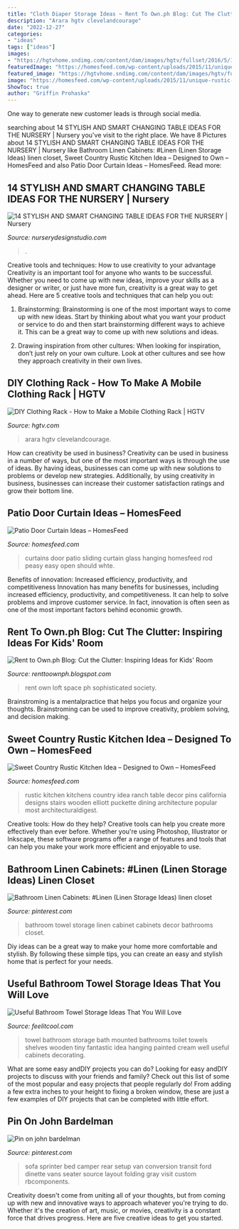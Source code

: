 ```yaml
---
title: "Cloth Diaper Storage Ideas ~ Rent To Own.ph Blog: Cut The Clutter: Inspiring Ideas For Kids&#039; Room"
description: "Arara hgtv clevelandcourage"
date: "2022-12-27"
categories:
- "ideas"
tags: ["ideas"]
images:
- "https://hgtvhome.sndimg.com/content/dam/images/hgtv/fullset/2016/5/10/1/Original_BPF_Atlanta-Apartment-Makeover_DIY-Vintage-Rolling-Rack_Beauty.jpg.rend.hgtvcom.616.924.suffix/1462913475018.jpeg"
featuredImage: "https://homesfeed.com/wp-content/uploads/2015/11/unique-rustic-kitchen-design-idea-with-white-stairs-and-glass-fence-and-wooden-cabinetry-and-long-wooden-dining-table-with-potted-plants.jpg"
featured_image: "https://hgtvhome.sndimg.com/content/dam/images/hgtv/fullset/2016/5/10/1/Original_BPF_Atlanta-Apartment-Makeover_DIY-Vintage-Rolling-Rack_Beauty.jpg.rend.hgtvcom.616.924.suffix/1462913475018.jpeg"
image: "https://homesfeed.com/wp-content/uploads/2015/11/unique-rustic-kitchen-design-idea-with-white-stairs-and-glass-fence-and-wooden-cabinetry-and-long-wooden-dining-table-with-potted-plants.jpg"
ShowToc: true
author: "Griffin Prohaska"
---
```



One way to generate new customer leads is through social media.

	

		
searching about 14 STYLISH AND SMART CHANGING TABLE IDEAS FOR THE NURSERY | Nursery you've visit to the right place. We have 8 Pictures about 14 STYLISH AND SMART CHANGING TABLE IDEAS FOR THE NURSERY | Nursery like Bathroom Linen Cabinets: #Linen (Linen Storage Ideas) linen closet, Sweet Country Rustic Kitchen Idea – Designed to Own – HomesFeed and also Patio Door Curtain Ideas – HomesFeed. Read more:
		
    
## 14 STYLISH AND SMART CHANGING TABLE IDEAS FOR THE NURSERY | Nursery

<img loading=lazy src="https://www.nurserydesignstudio.com/wp-content/uploads/2020/10/changing-table-ideas-for-the-nursery-7.png" onerror="this.onerror=null;this.src='https://tse4.mm.bing.net/th?id=OIP.kimIZ_N-q31eU6ECB-bJkwHaLH&amp;pid=15.1';" alt="14 STYLISH AND SMART CHANGING TABLE IDEAS FOR THE NURSERY | Nursery">

_Source: nurserydesignstudio.com_

>. 

	

Creative tools and techniques: How to use creativity to your advantage
Creativity is an important tool for anyone who wants to be successful. Whether you need to come up with new ideas, improve your skills as a designer or writer, or just have more fun, creativity is a great way to get ahead. Here are 5 creative tools and techniques that can help you out:
1. Brainstorming: Brainstorming is one of the most important ways to come up with new ideas. Start by thinking about what you want your product or service to do and then start brainstorming different ways to achieve it. This can be a great way to come up with new solutions and ideas.

2. Drawing inspiration from other cultures: When looking for inspiration, don’t just rely on your own culture. Look at other cultures and see how they approach creativity in their own lives.

    
## DIY Clothing Rack - How To Make A Mobile Clothing Rack | HGTV

<img loading=lazy src="https://hgtvhome.sndimg.com/content/dam/images/hgtv/fullset/2016/5/10/1/Original_BPF_Atlanta-Apartment-Makeover_DIY-Vintage-Rolling-Rack_Beauty.jpg.rend.hgtvcom.616.924.suffix/1462913475018.jpeg" onerror="this.onerror=null;this.src='https://tse3.mm.bing.net/th?id=OIP.JCt2_R96ur7MvzjeKsvg2wHaLH&amp;pid=15.1';" alt="DIY Clothing Rack - How to Make a Mobile Clothing Rack | HGTV">

_Source: hgtv.com_

>arara hgtv clevelandcourage. 

	

How can creativity be used in business?
Creativity can be used in business in a number of ways, but one of the most important ways is through the use of ideas. By having ideas, businesses can come up with new solutions to problems or develop new strategies. Additionally, by using creativity in business, businesses can increase their customer satisfaction ratings and grow their bottom line.

    
## Patio Door Curtain Ideas – HomesFeed

<img loading=lazy src="https://homesfeed.com/wp-content/uploads/2015/11/Whte-Curtains-For-Sliding-Door-Patio.jpg" onerror="this.onerror=null;this.src='https://tse3.mm.bing.net/th?id=OIP.8dHaMm4eiEbz2Lc__IJyjgHaHE&amp;pid=15.1';" alt="Patio Door Curtain Ideas – HomesFeed">

_Source: homesfeed.com_

>curtains door patio sliding curtain glass hanging homesfeed rod peasy easy open should whte. 

	

Benefits of innovation: Increased efficiency, productivity, and competitiveness
Innovation has many benefits for businesses, including increased efficiency, productivity, and competitiveness. It can help to solve problems and improve customer service. In fact, innovation is often seen as one of the most important factors behind economic growth.

    
## Rent To Own.ph Blog: Cut The Clutter: Inspiring Ideas For Kids&#039; Room

<img loading=lazy src="https://3.bp.blogspot.com/-k8DcmbWVYaM/TzhtZ7-UQLI/AAAAAAAAAD8/xgKdnQmFxW0/s1600/www.renttoown.ph8.jpg" onerror="this.onerror=null;this.src='https://tse4.mm.bing.net/th?id=OIP.lIXdQqBHEcyM56A7pOiROwHaJ3&amp;pid=15.1';" alt="Rent to Own.ph Blog: Cut the Clutter: Inspiring Ideas for Kids&#039; Room">

_Source: renttoownph.blogspot.com_

>rent own loft space ph sophisticated society. 

	

Brainstroming is a mentalpractice that helps you focus and organize your thoughts. Brainstroming can be used to improve creativity, problem solving, and decision making.

    
## Sweet Country Rustic Kitchen Idea – Designed To Own – HomesFeed

<img loading=lazy src="https://homesfeed.com/wp-content/uploads/2015/11/unique-rustic-kitchen-design-idea-with-white-stairs-and-glass-fence-and-wooden-cabinetry-and-long-wooden-dining-table-with-potted-plants.jpg" onerror="this.onerror=null;this.src='https://tse2.mm.bing.net/th?id=OIP.FlhU-qofc8aUKjxWCuxX5AHaJ6&amp;pid=15.1';" alt="Sweet Country Rustic Kitchen Idea – Designed to Own – HomesFeed">

_Source: homesfeed.com_

>rustic kitchen kitchens country idea ranch table decor pins california designs stairs wooden elliott puckette dining architecture popular most architecturaldigest. 

	

Creative tools: How do they help?
Creative tools can help you create more effectively than ever before. Whether you're using Photoshop, Illustrator or Inkscape, these software programs offer a range of features and tools that can help you make your work more efficient and enjoyable to use.

    
## Bathroom Linen Cabinets: #Linen (Linen Storage Ideas) Linen Closet

<img loading=lazy src="https://i.pinimg.com/736x/a9/ab/89/a9ab892553d004f6270f7adc84ad9917.jpg" onerror="this.onerror=null;this.src='https://tse1.mm.bing.net/th?id=OIP.y67BsQ_KYx-uD3OykrvI6AHaKo&amp;pid=15.1';" alt="Bathroom Linen Cabinets: #Linen (Linen Storage Ideas) linen closet">

_Source: pinterest.com_

>bathroom towel storage linen cabinet cabinets decor bathrooms closet. 

	

Diy ideas can be a great way to make your home more comfortable and stylish. By following these simple tips, you can create an easy and stylish home that is perfect for your needs.

    
## Useful Bathroom Towel Storage Ideas That You Will Love

<img loading=lazy src="http://feelitcool.com/wp-content/uploads/2016/11/bathroom-towel-storage-ideas2.jpg" onerror="this.onerror=null;this.src='https://tse3.mm.bing.net/th?id=OIP.MGD84JkUPyLVWaWVHcaKdAHaJ3&amp;pid=15.1';" alt="Useful Bathroom Towel Storage Ideas That You Will Love">

_Source: feelitcool.com_

>towel bathroom storage bath mounted bathrooms toilet towels shelves wooden tiny fantastic idea hanging painted cream well useful cabinets decorating. 

	

What are some easy andDIY projects you can do?
Looking for easy andDIY projects to discuss with your friends and family? Check out this list of some of the most popular and easy projects that people regularly do! From adding a few extra inches to your height to fixing a broken window, these are just a few examples of DIY projects that can be completed with little effort.

    
## Pin On John Bardelman

<img loading=lazy src="https://i.pinimg.com/736x/a3/95/95/a395958caa5652c5c013c95d92fb34de.jpg" onerror="this.onerror=null;this.src='https://tse4.mm.bing.net/th?id=OIP.KKLbEkNHv_ca6OL2fGcKzwHaLG&amp;pid=15.1';" alt="Pin on john bardelman">

_Source: pinterest.com_

>sofa sprinter bed camper rear setup van conversion transit ford dinette vans seater source layout folding gray visit custom rbcomponents. 

	

Creativity doesn't come from uniting all of your thoughts, but from coming up with new and innovative ways to approach whatever you're trying to do. Whether it's the creation of art, music, or movies, creativity is a constant force that drives progress. Here are five creative ideas to get you started.

